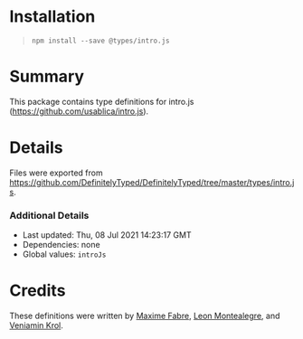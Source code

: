 # Installation
> `npm install --save @types/intro.js`

# Summary
This package contains type definitions for intro.js (https://github.com/usablica/intro.js).

# Details
Files were exported from https://github.com/DefinitelyTyped/DefinitelyTyped/tree/master/types/intro.js.

### Additional Details
 * Last updated: Thu, 08 Jul 2021 14:23:17 GMT
 * Dependencies: none
 * Global values: `introJs`

# Credits
These definitions were written by [Maxime Fabre](https://github.com/anahkiasen), [Leon Montealegre](https://github.com/LeonMontealegre), and [Veniamin Krol](https://github.com/vkrol).

